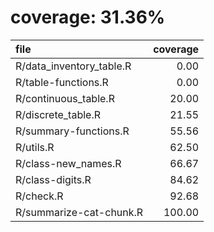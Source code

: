 # coverage: 31.36%

|file                     | coverage|
|:------------------------|--------:|
|R/data_inventory_table.R |     0.00|
|R/table-functions.R      |     0.00|
|R/continuous_table.R     |    20.00|
|R/discrete_table.R       |    21.55|
|R/summary-functions.R    |    55.56|
|R/utils.R                |    62.50|
|R/class-new_names.R      |    66.67|
|R/class-digits.R         |    84.62|
|R/check.R                |    92.68|
|R/summarize-cat-chunk.R  |   100.00|
